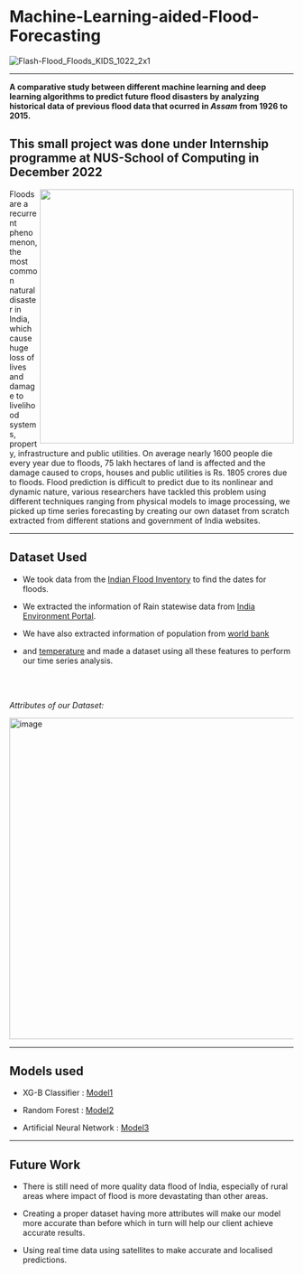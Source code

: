 # Machine-Learning-aided-Flood-Forecasting

![Flash-Flood_Floods_KIDS_1022_2x1](https://user-images.githubusercontent.com/105945382/211735853-064fd590-47e1-4c0e-a2f0-f35103c8e131.jpg)
<hr>

**A comparative study between different machine learning and deep learning algorithms to predict future flood disasters by analyzing 
historical data of previous flood data that ocurred in _Assam_ from 1926 to 2015.**

## This small project was done under Internship programme at NUS-School of Computing in December 2022
<img align="right" width=450 src="https://user-images.githubusercontent.com/105945382/211739166-c812c826-0171-43cb-9855-2bc694ceb2ef.png" />

Floods are a recurrent phenomenon, the most common natural disaster in India, which cause huge loss of lives and 
damage to livelihood systems, property, 
infrastructure and public utilities. 
On average nearly 1600 people die every year due to floods, 75 lakh hectares of land is affected and the damage caused to crops, 
houses and public utilities is Rs. 1805 crores due to floods.
Flood prediction is difficult to predict due to its nonlinear and dynamic nature, 
various researchers have tackled this problem using different techniques ranging from physical models to image processing, 
we picked up time series forecasting by creating our own dataset from scratch extracted from different stations and government of India websites.

<hr>

## Dataset Used 

- We took data from the [Indian Flood Inventory](https://link.springer.com/article/10.1007/s11069-021-04698-6) to find the dates for floods.

- We extracted the information of Rain statewise data from [India Environment Portal](http://www.indiaenvironmentportal.org.in/media/iep/infographics/Rainfall%20in%20India/112%20years%20of%20rainfall.html).

- We have also extracted information of population from [world bank](https://data.worldbank.org/indicator/SP.POP.TOTL?locations=IN)  

- and [temperature](https://www.kaggle.com/datasets/berkeleyearth/climate-change-earth-surface-temperature-data ) and made a dataset using all these features to perform our time series analysis.

<br>
</br>

_Attributes of our Dataset:_

<img width="569" alt="image" src="https://user-images.githubusercontent.com/105945382/211894966-895f0fe1-d009-46c2-ba97-2e4282ab525c.png">



<hr>

## Models used

- XG-B Classifier : [Model1](https://github.com/Ceasor06/Machine-Learning-aided-Flood-Forecasting/tree/main/Model1)

- Random Forest : [Model2](https://github.com/Ceasor06/Machine-Learning-aided-Flood-Forecasting/tree/main/Model2)

- Artificial Neural Network : [Model3](https://github.com/Ceasor06/Machine-Learning-aided-Flood-Forecasting/tree/main/Model3)

<hr>

## Future Work

- There is still need of more quality data flood of India, especially of rural areas where impact of flood is more devastating than other areas. 

- Creating a proper dataset having more attributes will make our model more accurate than before which in turn will help our client achieve accurate results.

- Using real time data using satellites to make accurate and localised predictions.

